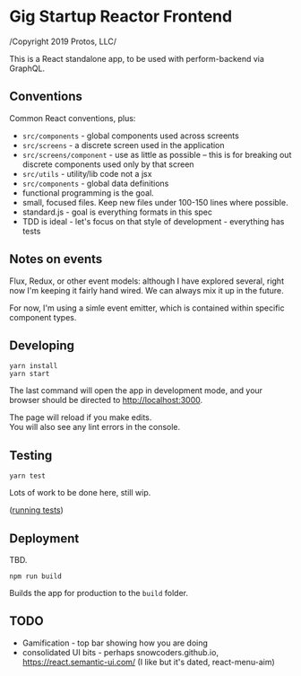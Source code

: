 # Gig Startup Reactor Frontend

/Copyright 2019 Protos, LLC/

This is a React standalone app, to be used with perform-backend via GraphQL.

## Conventions

Common React conventions, plus:

* `src/components` - global components used across screents
* `src/screens` - a discrete screen used in the application
* `src/screens/component` - use as little as possible – this is for breaking out discrete components used only by that screen
* `src/utils` - utility/lib code not a jsx
* `src/components` - global data definitions
* functional programming is the goal.
* small, focused files.  Keep new files under 100-150 lines where possible.
* standard.js - goal is everything formats in this spec
* TDD is ideal - let's focus on that style of development - everything has tests

## Notes on events

Flux, Redux, or other event models: although I have explored several, right now
I'm keeping it fairly hand wired.  We can always mix it up in the future.

For now, I'm using a simle event emitter, which is contained within specific component
types.

## Developing

    yarn install
    yarn start

The last command will open the app in development mode, and your browser should
be directed to [http://localhost:3000](http://localhost:3000).

The page will reload if you make edits.<br>
You will also see any lint errors in the console.

## Testing

    yarn test

Lots of work to be done here, still wip.

([running tests](https://facebook.github.io/create-react-app/docs/running-tests))

## Deployment

TBD.

    npm run build

Builds the app for production to the `build` folder.

## TODO

* Gamification - top bar showing how you are doing
* consolidated UI bits - perhaps snowcoders.github.io, https://react.semantic-ui.com/
   (I like but it's dated, react-menu-aim)
